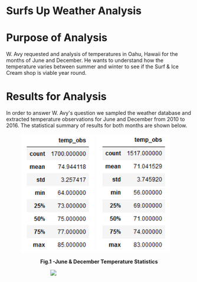 # Surfs Up Weather Analysis
# Purpose of Analysis
W. Avy requested and analysis of temperatures in Oahu, Hawaii for the months of June and December.  He wants to understand how the temperature varies between summer and winter to see if the Surf & Ice Cream shop is viable year round.
# Results for Analysis
In order to answer W. Avy's question we sampled the weather database and extracted temperature observations for June and December from 2010 to 2016.  The statistical summary of results for both months are shown below.
<figure>
<p>
<img src="June_Temps.png" alt="June_Temps.png" width="200"/> 
<img src="Dec_Temps.png" alt="Dec_Temps.png" width="200" />
<figcaption align = "center"><b>Fig.1 -June & December Temperature Statistics</b></figcaption>
<p>
<figure>

<figure>
<img src="Temp_Historgram.png" alt"Temp_Historgram.png" width="300" length="300" />

